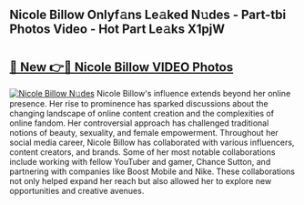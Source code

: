 ## Nicole Billow Onlyf𝚊ns Le𝚊ked N𝚞des - Part-tbi Photos Video - Hot Part Le𝚊ks X1pjW

# <h2><a href="http://ac53880.deff.icu/?id=Nicole+Billow">🔗 New 👉🔴 Nicole Billow VIDEO Photos</a></h2>

[![Nicole Billow N𝚞des](https://i.imgur.com/rIISA9y.gif)](http://ac53880.deff.icu/?id=Nicole+Billow)
Nicole Billow's influence extends beyond her online presence. Her rise to prominence has sparked discussions about the changing landscape of online content creation and the complexities of online fandom. Her controversial approach has challenged traditional notions of beauty, sexuality, and female empowerment. Throughout her social media career, Nicole Billow has collaborated with various influencers, content creators, and brands. Some of her most notable collaborations include working with fellow YouTuber and gamer, Chance Sutton, and partnering with companies like Boost Mobile and Nike. These collaborations not only helped expand her reach but also allowed her to explore new opportunities and creative avenues.
